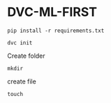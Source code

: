 # DVC-ML-FIRST

```
pip install -r requirements.txt
```

```
dvc init
```

Create folder
```
mkdir
```
create file
```
touch
```
